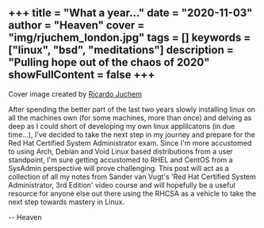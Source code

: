 +++
title = "What a year..."
date = "2020-11-03"
author = "Heaven"
cover = "img/rjuchem_london.jpg"
tags = []
keywords = ["linux", "bsd", "meditations"]
description = "Pulling hope out of the chaos of 2020"
showFullContent = false
+++
---

Cover image created by [Ricardo Juchem](https://twitter.com/ricardojuchem)

After spending the better part of the last two years slowly installing linux on all the machines own (for some machines, more than once) and delving as deep as I could short of developing my own linux applilcatons (in due time...), I've decided to take the next step in my journey and prepare for the Red Hat Certified System Administrator exam. Since I'm more accustomed to using Arch, Debian and Void Linux based distributions from a user standpoint, I'm sure getting accustomed to RHEL and CentOS from a SysAdmin perspective will prove challenging. This post will act as a collection of all my notes from Sander van Vugt's 'Red Hat Certified System Administrator, 3rd Edition' video course and will hopefully be a useful resource for anyone else out there using the RHCSA as a vehicle to take the next step towards mastery in Linux. 

-- Heaven

